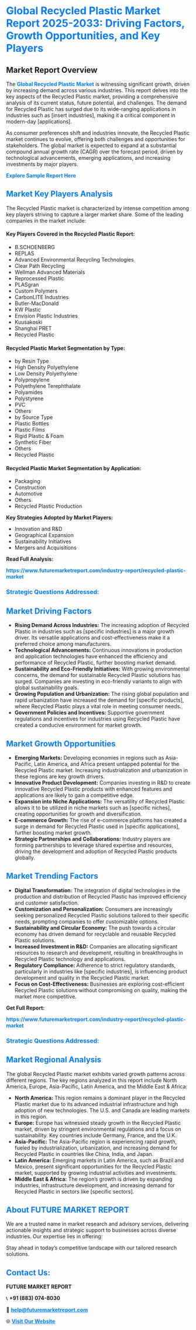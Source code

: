 <h1 style="color: #007BFF;">Global Recycled Plastic Market Report 2025-2033: Driving Factors, Growth Opportunities, and Key Players</h1>

<section id="overview">
<h2>Market Report Overview</h2>
<p>The <a href="https://www.futuremarketreport.com/industry-report/recycled-plastic-market" style="color: #007BFF; text-decoration: none;"><strong>Global Recycled Plastic Market</strong></a> is witnessing significant growth, driven by increasing demand across various industries. This report delves into the key aspects of the Recycled Plastic market, providing a comprehensive analysis of its current status, future potential, and challenges. The demand for Recycled Plastic has surged due to its wide-ranging applications in industries such as [insert industries], making it a critical component in modern-day [applications].</p>
<p>As consumer preferences shift and industries innovate, the Recycled Plastic market continues to evolve, offering both challenges and opportunities for stakeholders. The global market is expected to expand at a substantial compound annual growth rate (CAGR) over the forecast period, driven by technological advancements, emerging applications, and increasing investments by major players.</p>
</section>

<section id="overview">
<p><a href="https://www.futuremarketreport.com/request-sample/reportId=110635" style="color: #007BFF; text-decoration: none;"><strong>Explore Sample Report Here</strong></a></p>
</section>

<section id="key-players">
<h2 style="color: #007BFF;">Market Key Players Analysis</h2>
<p>The Recycled Plastic market is characterized by intense competition among key players striving to capture a larger market share. Some of the leading companies in the market include:</p>
<h4>Key Players Covered in the Recycled Plastic Report:</h4>
<ul><li>B.SCHOENBERG</li><li>REPLAS</li><li>Advanced Environmental Recycling Technologies</li><li>Clear Path Recycling</li><li>Wellman Advanced Materials</li><li>Reprocessed Plastic</li><li>PLASgran</li><li>Custom Polymers</li><li>CarbonLITE Industries</li><li>Butler-MacDonald</li><li>KW Plastic</li><li>Envision Plastic Industries</li><li>Kuusakoski</li><li>Shanghai PRET</li><li>Recycled Plastic</li></ul>
<h4>Recycled Plastic Market Segmentation by Type:</h4>
<ul><li>by Resin Type</li><li>High Density Polyethylene</li><li>Low Density Polyethylene</li><li>Polypropylene</li><li>Polyethylene Terephthalate</li><li>Polyamides</li><li>Polystyrene</li><li>PVC</li><li>Others</li><li>by Source Type</li><li>Plastic Bottles</li><li>Plastic Films</li><li>Rigid Plastic &amp; Foam</li><li>Synthetic Fiber</li><li>Others</li><li>Recycled Plastic</li></ul>

<h4>Recycled Plastic Market Segmentation by Application:</h4>
<ul><li>Packaging</li><li>Construction</li><li>Automotive</li><li>Others</li><li>Recycled Plastic Production</li></ul>
<p><strong>Key Strategies Adopted by Market Players:</strong></p>
<ul>
<li>Innovation and R&D</li>
<li>Geographical Expansion</li>
<li>Sustainability Initiatives</li>
<li>Mergers and Acquisitions</li>
</ul>
</section>

<section>
<p><strong>Read Full Analysis: </strong></p><a href="https://www.futuremarketreport.com/industry-report/recycled-plastic-market" style="color: #007BFF; text-decoration: none;"><strong>https://www.futuremarketreport.com/industry-report/recycled-plastic-market</strong></a>
<h3 style="color: #007BFF;">Strategic Questions Addressed:</h3>
</section>

<section id="driving-factors">
<h2 style="color: #007BFF;">Market Driving Factors</h2>
<ul>
<li><strong>Rising Demand Across Industries:</strong> The increasing adoption of Recycled Plastic in industries such as [specific industries] is a major growth driver. Its versatile applications and cost-effectiveness make it a preferred choice among manufacturers.</li>
<li><strong>Technological Advancements:</strong> Continuous innovations in production and application technologies have enhanced the efficiency and performance of Recycled Plastic, further boosting market demand.</li>
<li><strong>Sustainability and Eco-Friendly Initiatives:</strong> With growing environmental concerns, the demand for sustainable Recycled Plastic solutions has surged. Companies are investing in eco-friendly variants to align with global sustainability goals.</li>
<li><strong>Growing Population and Urbanization:</strong> The rising global population and rapid urbanization have increased the demand for [specific products], where Recycled Plastic plays a vital role in meeting consumer needs.</li>
<li><strong>Government Policies and Incentives:</strong> Supportive government regulations and incentives for industries using Recycled Plastic have created a conducive environment for market growth.</li>
</ul>
</section>

<section id="growth-opportunities">
<h2 style="color: #007BFF;">Market Growth Opportunities</h2>
<ul>
<li><strong>Emerging Markets:</strong> Developing economies in regions such as Asia-Pacific, Latin America, and Africa present untapped potential for the Recycled Plastic market. Increasing industrialization and urbanization in these regions are key growth drivers.</li>
<li><strong>Innovative Product Development:</strong> Companies investing in R&D to create innovative Recycled Plastic products with enhanced features and applications are likely to gain a competitive edge.</li>
<li><strong>Expansion into Niche Applications:</strong> The versatility of Recycled Plastic allows it to be utilized in niche markets such as [specific niches], creating opportunities for growth and diversification.</li>
<li><strong>E-commerce Growth:</strong> The rise of e-commerce platforms has created a surge in demand for Recycled Plastic used in [specific applications], further boosting market growth.</li>
<li><strong>Strategic Partnerships and Collaborations:</strong> Industry players are forming partnerships to leverage shared expertise and resources, driving the development and adoption of Recycled Plastic products globally.</li>
</ul>
</section>

<section id="trending-factors">
<h2 style="color: #007BFF;">Market Trending Factors</h2>
<ul>
<li><strong>Digital Transformation:</strong> The integration of digital technologies in the production and distribution of Recycled Plastic has improved efficiency and customer satisfaction.</li>
<li><strong>Customization and Personalization:</strong> Consumers are increasingly seeking personalized Recycled Plastic solutions tailored to their specific needs, prompting companies to offer customizable options.</li>
<li><strong>Sustainability and Circular Economy:</strong> The push towards a circular economy has driven demand for recyclable and reusable Recycled Plastic solutions.</li>
<li><strong>Increased Investment in R&D:</strong> Companies are allocating significant resources to research and development, resulting in breakthroughs in Recycled Plastic technology and applications.</li>
<li><strong>Regulatory Compliance:</strong> Adherence to strict regulatory standards, particularly in industries like [specific industries], is influencing product development and quality in the Recycled Plastic market.</li>
<li><strong>Focus on Cost-Effectiveness:</strong> Businesses are exploring cost-efficient Recycled Plastic solutions without compromising on quality, making the market more competitive.</li>
</ul>
</section>

<section>
<p><strong>Get Full Report: </strong></p><a href="https://www.futuremarketreport.com/industry-report/recycled-plastic-market" style="color: #007BFF; text-decoration: none;"><strong>https://www.futuremarketreport.com/industry-report/recycled-plastic-market</strong></a>
<h3 style="color: #007BFF;">Strategic Questions Addressed:</h3>
</section>


<section id="regional-analysis">
<h2 style="color: #007BFF;">Market Regional Analysis</h2>
<p>The global Recycled Plastic market exhibits varied growth patterns across different regions. The key regions analyzed in this report include North America, Europe, Asia-Pacific, Latin America, and the Middle East & Africa:</p>
<ul>
<li><strong>North America:</strong> This region remains a dominant player in the Recycled Plastic market due to its advanced industrial infrastructure and high adoption of new technologies. The U.S. and Canada are leading markets in this region.</li>
<li><strong>Europe:</strong> Europe has witnessed steady growth in the Recycled Plastic market, driven by stringent environmental regulations and a focus on sustainability. Key countries include Germany, France, and the U.K.</li>
<li><strong>Asia-Pacific:</strong> The Asia-Pacific region is experiencing rapid growth, fueled by industrialization, urbanization, and increasing demand for Recycled Plastic in countries like China, India, and Japan.</li>
<li><strong>Latin America:</strong> Emerging markets in Latin America, such as Brazil and Mexico, present significant opportunities for the Recycled Plastic market, supported by growing industrial activities and investments.</li>
<li><strong>Middle East & Africa:</strong> The region’s growth is driven by expanding industries, infrastructure development, and increasing demand for Recycled Plastic in sectors like [specific sectors].</li>
</ul>
</section>

<footer>
<h2 style="color: #007BFF;">About FUTURE MARKET REPORT</h2>
<p>We are a trusted name in market research and advisory services, delivering actionable insights and strategic support to businesses across diverse industries. Our expertise lies in offering:</p>

<p>Stay ahead in today’s competitive landscape with our tailored research solutions.</p>

<h2 style="color: #007BFF;">Contact Us:</h2>
<p><strong>FUTURE MARKET REPORT</strong></p>
<p>📞 <strong>+91 (883) 074-8030</strong></p>
<p>📧 <strong><a href="mailto:help@futuremarketreport.com" style="color: #007BFF;">help@futuremarketreport.com</a></strong></p>
<p>🌐 <strong><a href="https://www.futuremarketreport.com/" style="color: #007BFF;">Visit Our Website</a></strong></p>
</footer>